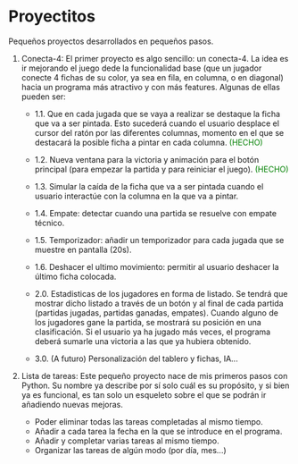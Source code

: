 # Proyectitos 
Pequeños proyectos desarrollados en pequeños pasos.

1. Conecta-4: El primer proyecto es algo sencillo: un conecta-4. La idea es ir mejorando el juego dede la funcionalidad base (que un jugador conecte 4 fichas de su color, ya sea en fila, en columna, o en diagonal) hacia un programa más atractivo y con más features. Algunas de ellas pueden ser:

    - 1.1. Que en cada jugada que se vaya a realizar se destaque la ficha que va a ser pintada. Esto sucederá cuando el usuario desplace el cursor del ratón por las diferentes columnas, momento en el que se destacará la posible ficha a pintar en cada columna. <span style=color:green> (HECHO) </span>

    - 1.2. Nueva ventana para la victoria y animación para el botón principal (para empezar la partida y para reiniciar el juego). <span style=color:green> (HECHO) </span>

    - 1.3. Simular la caída de la ficha que va a ser pintada cuando el usuario interactúe con la columna en la que va a pintar.

    - 1.4. Empate: detectar cuando una partida se resuelve con empate técnico.

    - 1.5. Temporizador: añadir un temporizador para cada jugada que se muestre en pantalla (20s).

    - 1.6. Deshacer el ultimo movimiento: permitir al usuario deshacer la último ficha colocada.

    - 2.0. Estadisticas de los jugadores en forma de listado. Se tendrá que mostrar dicho listado a través de un botón y al final de cada partida (partidas jugadas, partidas ganadas, empates). Cuando alguno de los jugadores gane la partida, se mostrará su posición en una clasificación. Si el usuario ya ha jugado más veces, el programa deberá sumarle una victoria a las que ya hubiera obtenido.

    - 3.0. (A futuro) Personalización del tablero y fichas, IA...
    

2. Lista de tareas: Este pequeño proyecto nace de mis primeros pasos con Python. Su nombre ya describe por sí solo cuál es su propósito, y si bien ya es funcional, es tan solo un esqueleto sobre el que se podrán ir añadiendo nuevas mejoras. 

    - Poder eliminar todas las tareas completadas al mismo tiempo.
    - Añadir a cada tarea la fecha en la que se introduce en el programa.
    - Añadir y completar varias tareas al mismo tiempo.
    - Organizar las tareas de algún modo (por día, mes...)
